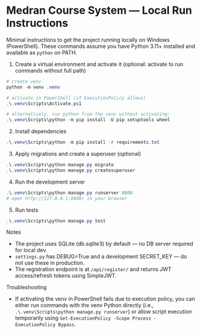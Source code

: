 # Medran Course System — Local Run Instructions

Minimal instructions to get the project running locally on Windows (PowerShell). These commands assume you have Python 3.11+ installed and available as `python` on PATH.

1) Create a virtual environment and activate it (optional: activate to run commands without full path)

```powershell
# create venv
python -m venv .venv

# activate in PowerShell (if ExecutionPolicy allows)
.\.venv\Scripts\Activate.ps1

# alternatively, run python from the venv without activating:
.\.venv\Scripts\python -m pip install -U pip setuptools wheel
```

2) Install dependencies

```powershell
.\.venv\Scripts\python -m pip install -r requirements.txt
```

3) Apply migrations and create a superuser (optional)

```powershell
.\.venv\Scripts\python manage.py migrate
.\.venv\Scripts\python manage.py createsuperuser
```

4) Run the development server

```powershell
.\.venv\Scripts\python manage.py runserver 8000
# open http://127.0.0.1:8000/ in your browser
```

5) Run tests

```powershell
.\.venv\Scripts\python manage.py test
```

Notes
- The project uses SQLite (db.sqlite3) by default — no DB server required for local dev.
- `settings.py` has DEBUG=True and a development SECRET_KEY — do not use these in production.
- The registration endpoint is at `/api/register/` and returns JWT access/refresh tokens using SimpleJWT.

Troubleshooting
- If activating the venv in PowerShell fails due to execution policy, you can either run commands with the venv Python directly (i.e., `.\.venv\Scripts\python manage.py runserver`) or allow script execution temporarily using `Set-ExecutionPolicy -Scope Process -ExecutionPolicy Bypass`.
